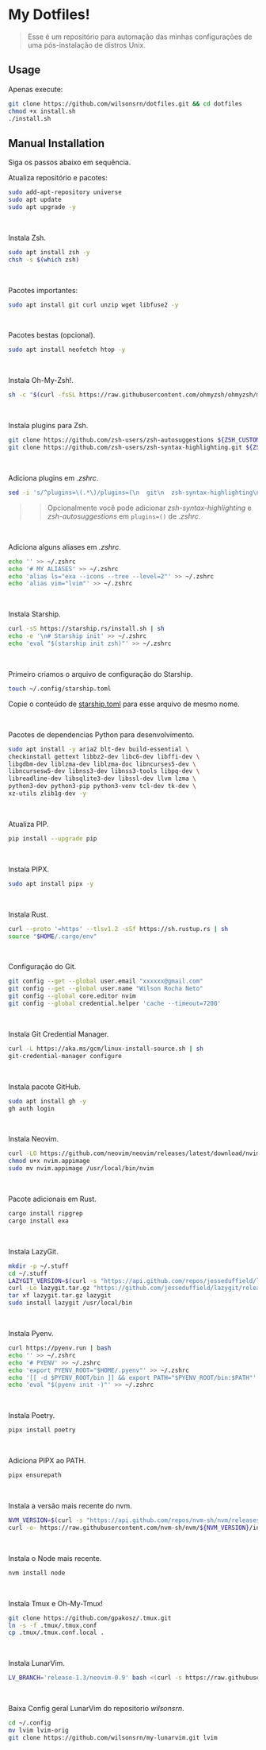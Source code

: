 # My Dotfiles!

> Esse é um repositório para automação das minhas configurações de uma pós-instalação de distros Unix.

## Usage

Apenas execute:

```bash
git clone https://github.com/wilsonsrn/dotfiles.git && cd dotfiles
chmod +x install.sh
./install.sh
```

## Manual Installation

Siga os passos abaixo em sequência.

Atualiza repositório e pacotes:
```bash
sudo add-apt-repository universe
sudo apt update
sudo apt upgrade -y
```

<br/>

Instala Zsh.
```bash
sudo apt install zsh -y
chsh -s $(which zsh)
```

<br/>

Pacotes importantes:
```bash
sudo apt install git curl unzip wget libfuse2 -y
```

<br/>

Pacotes bestas (opcional).
```bash
sudo apt install neofetch htop -y
```

<br/>

Instala Oh-My-Zsh!.
```bash
sh -c "$(curl -fsSL https://raw.githubusercontent.com/ohmyzsh/ohmyzsh/master/tools/install.sh)"
```

<br/>

Instala plugins para Zsh.
```bash
git clone https://github.com/zsh-users/zsh-autosuggestions ${ZSH_CUSTOM:-~/.oh-my-zsh/custom}/plugins/zsh-autosuggestions
git clone https://github.com/zsh-users/zsh-syntax-highlighting.git ${ZSH_CUSTOM:-~/.oh-my-zsh/custom}/plugins/zsh-syntax-highlighting
```

<br/>

Adiciona plugins em *.zshrc*. 
```bash
sed -i 's/^plugins=\(.*\)/plugins=(\n  git\n  zsh-syntax-highlighting\n  zsh-autosuggestions\n  )/g' ~/.zshrc
```
>> Opcionalmente você pode adicionar *zsh-syntax-highlighting* e *zsh-autosuggestions* em `plugins=()` de *.zshrc*.

<br/>

Adiciona alguns aliases em *.zshrc*.
```bash
echo '' >> ~/.zshrc
echo '# MY ALIASES' >> ~/.zshrc
echo 'alias ls="exa --icons --tree --level=2"' >> ~/.zshrc
echo 'alias vim="lvim"' >> ~/.zshrc
```

<br/>

Instala Starship.
```bash
curl -sS https://starship.rs/install.sh | sh
echo -e '\n# Starship init' >> ~/.zshrc
echo 'eval "$(starship init zsh)"' >> ~/.zshrc
```

<br/>

Primeiro criamos o arquivo de configuração do Starship.
```bash
touch ~/.config/starship.toml
```
Copie o conteúdo de [starship.toml](.config/starship.toml) para esse arquivo de mesmo nome.

<br/>

Pacotes de dependencias Python para desenvolvimento.
```bash
sudo apt install -y aria2 blt-dev build-essential \
checkinstall gettext libbz2-dev libc6-dev libffi-dev \
libgdbm-dev liblzma-dev liblzma-doc libncurses5-dev \
libncursesw5-dev libnss3-dev libnss3-tools libpq-dev \
libreadline-dev libsqlite3-dev libssl-dev llvm lzma \
python3-dev python3-pip python3-venv tcl-dev tk-dev \
xz-utils zlib1g-dev -y
```
<br/>

Atualiza PIP.
```bash
pip install --upgrade pip
```

<br/>

Instala PIPX.
```bash
sudo apt install pipx -y
```

<br/>

Instala Rust.
```bash
curl --proto '=https' --tlsv1.2 -sSf https://sh.rustup.rs | sh
source "$HOME/.cargo/env"
```

<br/>

Configuração do Git.
```bash
git config --get --global user.email "xxxxxx@gmail.com"
git config --get --global user.name "Wilson Rocha Neto"
git config --global core.editor nvim
git config --global credential.helper 'cache --timeout=7200'
```

<br/>

Instala Git Credential Manager.
```bash
curl -L https://aka.ms/gcm/linux-install-source.sh | sh
git-credential-manager configure
```

<br/>

Instala pacote GitHub.
```bash
sudo apt install gh -y
gh auth login
```

<br/>

Instala Neovim.
```bash
curl -LO https://github.com/neovim/neovim/releases/latest/download/nvim.appimage
chmod u+x nvim.appimage
sudo mv nvim.appimage /usr/local/bin/nvim
```

<br/>

Pacote adicionais em Rust.
```bash
cargo install ripgrep
cargo install exa
```

<br/>

Instala LazyGit.
```bash
mkdir -p ~/.stuff
cd ~/.stuff
LAZYGIT_VERSION=$(curl -s "https://api.github.com/repos/jesseduffield/lazygit/releases/latest" | grep -Po '"tag_name": "v\K[^"]*')
curl -Lo lazygit.tar.gz "https://github.com/jesseduffield/lazygit/releases/latest/download/lazygit_${LAZYGIT_VERSION}_Linux_x86_64.tar.gz"
tar xf lazygit.tar.gz lazygit
sudo install lazygit /usr/local/bin
```

<br/>

Instala Pyenv.
```bash
curl https://pyenv.run | bash
echo '' >> ~/.zshrc
echo '# PYENV' >> ~/.zshrc
echo 'export PYENV_ROOT="$HOME/.pyenv"' >> ~/.zshrc
echo '[[ -d $PYENV_ROOT/bin ]] && export PATH="$PYENV_ROOT/bin:$PATH"' >> ~/.zshrc
echo 'eval "$(pyenv init -)"' >> ~/.zshrc
```

<br/>

Instala Poetry.
```bash
pipx install poetry
```

<br/>

Adiciona PIPX ao PATH.
```bash
pipx ensurepath
```

<br/>

Instala a versão mais recente do nvm.
```bash
NVM_VERSION=$(curl -s "https://api.github.com/repos/nvm-sh/nvm/releases/latest" | grep -Po '"tag_name": "\K[^"]*')
curl -o- https://raw.githubusercontent.com/nvm-sh/nvm/${NVM_VERSION}/install.sh | bash
```

<br/>

Instala o Node mais recente.
```bash
nvm install node
```

<br/>

Instala Tmux e Oh-My-Tmux!
```bash
git clone https://github.com/gpakosz/.tmux.git
ln -s -f .tmux/.tmux.conf
cp .tmux/.tmux.conf.local .
```

<br/>

Instala LunarVim.
```bash
LV_BRANCH='release-1.3/neovim-0.9' bash <(curl -s https://raw.githubusercontent.com/LunarVim/LunarVim/release-1.3/neovim-0.9/utils/installer/install.sh)
```

<br/>

Baixa Config geral LunarVim do repositorio *wilsonsrn*.
```bash
cd ~/.config
mv lvim lvim-orig
git clone https://github.com/wilsonsrn/my-lunarvim.git lvim
```
